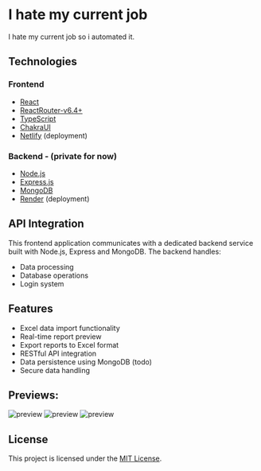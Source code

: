 # I hate my current job

I hate my current job so i automated it.

## Technologies

### Frontend

- [React](https://reactjs.org/)
- [ReactRouter-v6.4+](https://reactrouter.com/)
- [TypeScript](https://www.typescriptlang.org/)
- [ChakraUI](https://v2.chakra-ui.com/)
- [Netlify](https://netlify.com/) (deployment)

### Backend - (private for now)

- [Node.js](https://nodejs.org/en/docs/)
- [Express.js](https://expressjs.com/)
- [MongoDB](https://www.mongodb.com/docs/)
- [Render](https://render.com/) (deployment)

## API Integration

This frontend application communicates with a dedicated backend service built with Node.js, Express and MongoDB. The backend handles:

- Data processing
- Database operations
- Login system

## Features

- Excel data import functionality
- Real-time report preview
- Export reports to Excel format
- RESTful API integration
- Data persistence using MongoDB (todo)
- Secure data handling


## Previews:

<img src="https://imgur.com/XP8jpiH.png" alt="preview">
<img src="https://imgur.com/V8JNYjH.png" alt="preview">
<img src="https://imgur.com/HXXDyFR.png" alt="preview">

## License

This project is licensed under the [MIT License](LICENSE).
